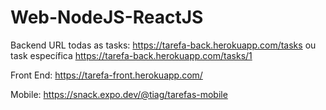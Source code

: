 # Web-NodeJS-ReactJS

Backend URL todas as tasks: https://tarefa-back.herokuapp.com/tasks ou task específica https://tarefa-back.herokuapp.com/tasks/1

Front End: https://tarefa-front.herokuapp.com/

Mobile: https://snack.expo.dev/@tiag/tarefas-mobile
